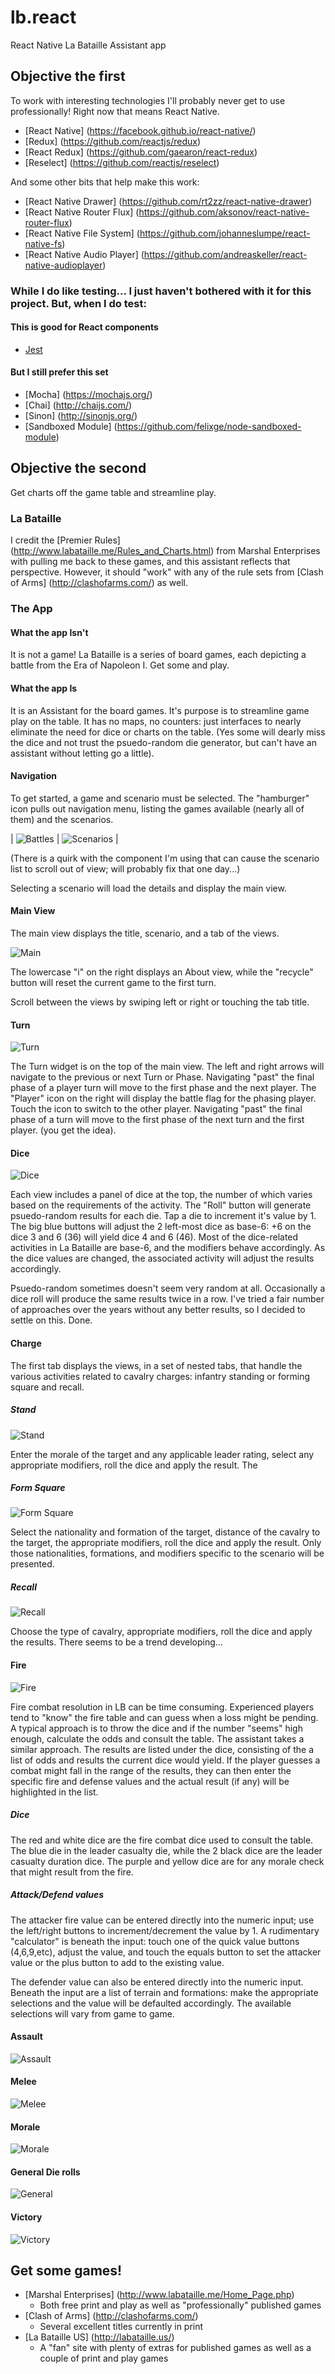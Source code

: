 # lb.react
React Native La Bataille Assistant app

## Objective the first
To work with interesting technologies I'll probably never get to use professionally! Right now that means React Native.

- [React Native] (https://facebook.github.io/react-native/)
- [Redux] (https://github.com/reactjs/redux)
- [React Redux] (https://github.com/gaearon/react-redux)
- [Reselect] (https://github.com/reactjs/reselect)

And some other bits that help make this work:

- [React Native Drawer] (https://github.com/rt2zz/react-native-drawer)
- [React Native Router Flux] (https://github.com/aksonov/react-native-router-flux)
- [React Native File System] (https://github.com/johanneslumpe/react-native-fs)
- [React Native Audio Player] (https://github.com/andreaskeller/react-native-audioplayer)

### While I do like testing... I just haven't bothered with it for this project. But, when I do test:

#### This is good for React components
- [Jest](https://facebook.github.io/jest/)

#### But I still prefer this set
- [Mocha] (https://mochajs.org/)
- [Chai] (http://chaijs.com/)
- [Sinon] (http://sinonjs.org/)
- [Sandboxed Module] (https://github.com/felixge/node-sandboxed-module)

## Objective the second
Get charts off the game table and streamline play.

### La Bataille
I credit the [Premier Rules] (http://www.labataille.me/Rules_and_Charts.html) from Marshal Enterprises with pulling me back to these games, and 
this assistant reflects that perspective. However, it should "work" with any of the rule sets from [Clash of Arms] (http://clashofarms.com/) as well.

### The App
#### What the app Isn't
It is not a game! La Bataille is a series of board games, each depicting a battle from the Era of Napoleon I. Get some and play.

#### What the app Is
It is an Assistant for the board games. It's purpose is to streamline game play on the table. It has no maps, no counters: just interfaces to nearly eliminate the need for dice or charts on the table.
(Yes some will dearly miss the dice and not trust the psuedo-random die generator, but can't have an assistant without letting go a little).

#### Navigation
To get started, a game and scenario must be selected. The "hamburger" icon pulls out navigation menu, listing the games available (nearly all of them) and the scenarios.

| ![Battles](https://github.com/jcapuano328/lb.react/raw/master/doc/Navigation.1.png "Battle Navigation") | ![Scenarios](https://github.com/jcapuano328/lb.react/raw/master/doc/Navigation.2.png "Scenario Navigation") |

(There is a quirk with the component I'm using that can cause the scenario list to scroll out of view; will probably fix that one day...)

Selecting a scenario will load the details and display the main view.

#### Main View
The main view displays the title, scenario, and a tab of the views.

![Main](https://github.com/jcapuano328/lb.react/raw/master/doc/Main.png "Main")

The lowercase "i" on the right displays an About view, while the "recycle" button will reset the current game to the first turn.

Scroll between the views by swiping left or right or touching the tab title.

#### Turn
![Turn](https://github.com/jcapuano328/lb.react/raw/master/doc/Turn.png "Turn, Phase, Player")

The Turn widget is on the top of the main view. The left and right arrows will navigate to the previous or next Turn or Phase. Navigating "past" the final phase of a player turn will move to the first phase and the next player. The "Player" icon on the right will display the battle flag for the phasing player. Touch the icon to switch to the other player. Navigating "past" the final phase of a turn will move to the first phase of the next turn and the first player. (you get the idea).

#### Dice
![Dice](https://github.com/jcapuano328/lb.react/raw/master/doc/Dice.png "Dice")

Each view includes a panel of dice at the top, the number of which varies based on the requirements of the activity. The "Roll" button will generate psuedo-random results for each die. Tap a die to increment it's value by 1. The big blue buttons will adjust the 2 left-most dice as base-6: +6 on the dice 3 and 6 (36) will yield dice 4 and 6 (46). Most of the dice-related activities in La Bataille are base-6, and the modifiers behave accordingly. As the dice values are changed, the associated activity will adjust the results accordingly.

Psuedo-random sometimes doesn't seem very random at all. Occasionally a dice roll will produce the same results twice in a row. I've tried a fair number of approaches over the years without any better results, so I decided to settle on this. Done.

#### Charge
The first tab displays the views, in a set of nested tabs, that handle the various activities related to cavalry charges: infantry standing or forming square and recall.

##### Stand
![Stand](https://github.com/jcapuano328/lb.react/raw/master/doc/Charge.Stand.png "Stand")

Enter the morale of the target and any applicable leader rating, select any appropriate modifiers, roll the dice and apply the result. The 

##### Form Square
![Form Square](https://github.com/jcapuano328/lb.react/raw/master/doc/Charge.FormSquare.png "Form Square")

Select the nationality and formation of the target, distance of the cavalry to the target, the appropriate modifiers, roll the dice and apply the result. Only those nationalities, formations, and modifiers specific to the scenario will be presented.

##### Recall
![Recall](https://github.com/jcapuano328/lb.react/raw/master/doc/Charge.Recall.png "Recall")

Choose the type of cavalry, appropriate modifiers, roll the dice and apply the results. There seems to be a trend developing...

#### Fire
![Fire](https://github.com/jcapuano328/lb.react/raw/master/doc/Fire.png "Fire")

Fire combat resolution in LB can be time consuming. Experienced players tend to "know" the fire table and can guess when a loss might be pending. A typical approach is to throw the dice and if the number "seems" high enough, calculate the odds and consult the table. The assistant takes a similar approach. The results are listed under the dice, consisting of the a list of odds and results the current dice would yield. If the player guesses a combat might fall in the range of the results, they can then enter the specific fire and defense values and the actual result (if any) will be highlighted in the list.

##### Dice
The red and white dice are the fire combat dice used to consult the table. The blue die in the leader casualty die, while the 2 black dice are the leader casualty duration dice. The purple and yellow dice are for any morale check that might result from the fire.

##### Attack/Defend values
The attacker fire value can be entered directly into the numeric input; use the left/right buttons to increment/decrement the value by 1. A rudimentary "calculator" is beneath the input: touch one of the quick value buttons (4,6,9,etc), adjust the value, and touch the equals button to set the attacker value or the plus button to add to the existing value. 

The defender value can also be entered directly into the numeric input. Beneath the input are a list of terrain and formations: make the appropriate selections and the value will be defaulted accordingly. The available selections will vary from game to game.


#### Assault
![Assault](https://github.com/jcapuano328/lb.react/raw/master/doc/Assault.png "Assault")

#### Melee
![Melee](https://github.com/jcapuano328/lb.react/raw/master/doc/Melee.png "Melee")

#### Morale
![Morale](https://github.com/jcapuano328/lb.react/raw/master/doc/Morale.png "Morale")

#### General Die rolls
![General](https://github.com/jcapuano328/lb.react/raw/master/doc/General.png "General Dice, Artillery Limber")

#### Victory
![Victory](https://github.com/jcapuano328/lb.react/raw/master/doc/Victory.png "Victory")



## Get some games!
- [Marshal Enterprises] (http://www.labataille.me/Home_Page.php)
  - Both free print and play as well as "professionally" published games
- [Clash of Arms] (http://clashofarms.com/)
  - Several excellent titles currently in print
- [La Bataille US] (http://labataille.us/)
  - A "fan" site with plenty of extras for published games as well as a couple of print and play games